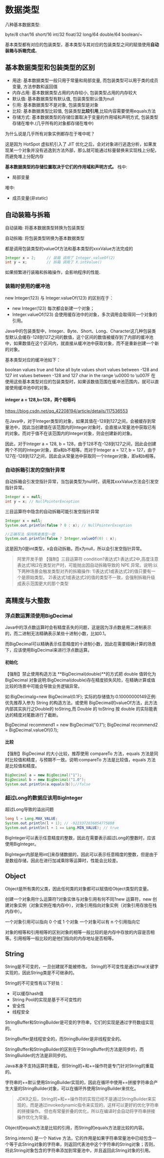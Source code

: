 # 数据类型

八种基本数据类型: 

byte/8
char/16
short/16
int/32
float/32
long/64
double/64
boolean/~


基本类型都有对应的包装类型，基本类型与其对应的包装类型之间的赋值使用**自动装箱与拆箱完成**。

## 基本数据类型和包装类型的区别

- 用途: 基本数据类型一般只用于常量和局部变量, 而包装类型可以用于类的成员变量, 方法参数和返回值
- 内存占用: 基本数据类型占用的内存较小, 包装类型占用的内存较大
- 默认值: 基本数据类型有默认值, 包装类型默认值为null
- 引用: 基本数据类型不是对象, 包装类型是对象
- 比较: 基本数据类型比较值, 包装类型**比较引用**,比较内容需要使用equals方法
- 存储方式: 基本数据类型的存储位置取决于变量的作用域和声明方式, 包装类型存储在堆中.(几乎所有的对象都存储在堆中)


为什么说是几乎所有对象实例都存在于堆中呢？ 

这是因为 HotSpot 虚拟机引入了 JIT 优化之后，会对对象进行逃逸分析，如果发现某一个对象并没有逃逸到方法外部，那么就可能通过标量替换来实现栈上分配，而避免堆上分配内存

**基本数据类型的存储位置取决于它们的作用域和声明方式。**
栈中:
- 局部变量

堆中:
- 成员变量(非static)

## 自动装箱与拆箱

自动装箱: 将基本数据类型转换为包装类型

自动拆箱: 将包装类型转换为基本数据类型

都是调用包装类型的valueOf方法和基本类型的xxxValue方法完成的

```java
Integer x = 2;     // 装箱 调用了 Integer.valueOf(2)
int y = x;         // 拆箱 调用了 X.intValue()
```

如果频繁进行装箱和拆箱操作，会影响程序的性能.


### 装箱时使用的缓冲池

new Integer(123) 与 Integer.valueOf(123) 的区别在于：

- new Integer(123) 每次都会新建一个对象；
- Integer.valueOf(123) 会使用缓存池中的对象，多次调用会取得同一个对象的引用。

Java中的包装类型中，Integer、Byte、Short、Long、Character这几种包装类型默认会缓存-128到127之间的数值，这个区间的数值被缓存到了内部的缓冲池中，如果数值在这个区间内，就直接从缓冲池中获取对象，而不是重新创建一个新的对象。

基本类型对应的缓冲池如下：

boolean values true and false
all byte values
short values between -128 and 127
int values between -128 and 127
char in the range \u0000 to \u007F
在使用这些基本类型对应的包装类型时，如果该数值范围在缓冲池范围内，就可以直接使用缓冲池中的对象。

#### integer a = 128,b=128，两个相等吗

https://blog.csdn.net/qq_42208194/article/details/117536553

在Java中，对于Integer类型的对象，如果其值在-128到127之间，会被缓存到常量池中，因此当创建值在该范围内的Integer对象时，会直接从常量池中获取已有的对象。而对于值不在该范围内的Integer对象，则会创建新的对象。

因此，对于Integer a = 128, b = 128，由于128不在-128到127之间，因此会创建两个不同的Integer对象，即a和b不相等。而对于Integer a = 127, b = 127，由于127在-128到127之间，因此会从常量池中获取同一个Integer对象，即a和b相等。


### 自动拆箱引发的空指针异常

自动拆箱会引发空指针异常，当包装类型为null时，调用其xxxValue方法会引发空指针异常。

```java
Integer x = null;
int y = x; // NullPointerException
```

三目运算符中隐含的自动拆箱可能引发空指针异常

```java
Integer x = null;
System.out.println(false ? 0 : x); // NullPointerException

//正确写法 保持两者类型一致
System.out.println(false ? Integer.valueOf(0) : x);
```

这是因为0是int类型，x会自动拆箱，而x为null，所以会引发空指针异常。

> 阿里开发手册
> 【强制】三目运算符 condition?表达式1:表达式2中,高度注意表达式1和2在类型对产时，可能抛出因自动拆箱导致的 NPE 异常。说明:以下两种场景会触发类型对齐的拆箱操作: 
> 1)表达式1或表达式2的值只要有一个是原始类型。
> 2)表达式1或表达式2的值的类型不一致，会强制拆箱升级成表示范围更大的那个类型

## 高精度与大整数

### 浮点数运算须使用BigDecimal

Java中的浮点数运算时会有精度丢失的问题，这是因为浮点数是用二进制表示的，而二进制无法精确表示某些十进制小数，比如0.1。

而BigDecimal可以精确表示任意精度的十进制小数，因此在需要精确计算的场景下，应该使用BigDecimal来进行浮点数运算。


#### 初始化

【强制】禁止使用构造方法 **BigDecimal(double)**的方式把 double 值转化为 BigDecimal 对象说明:BigDecimal(double)存在精度损失风险，在精确计算或值比较的场景中可能会导致业务逻辑异常。

如:BigDecimalg=new BigDecimal(0.1F);
实际的存储值为:0.10000000149正例:优先推荐入参为 String 的构造方法，或使用 BigDecimal的valueOf方法，此方法内部其实执行之Double的 toString,而 Double 的 toString 按 double 的实际能表达的精度对尾数进行了截断。

BigDecimal recommend1 = new BigDecimal("0.1");
BigDecimal recommend2 = BigDecimal.valueOf(0.1);

#### 比较

【强制】BigDecimal 的大小比较，推荐使用 compareTo 方法，equals 方法是同时比较值和精度，与预期不一致。说明:compareTo 方法是比较值，equals 方法是比较值和精度。
```java
BigDecimal a = new BigDecimal("1");
BigDecimal b = new BigDecimal("1.0");
System.out.println(a.equals(b));//false
```

### 超过Long的数据应该用BigInteger

超过Long导致的溢出问题
```java
long l = Long.MAX_VALUE;
System.out.println(l + 1); // -9223372036854775808
System.out.println(l + 1 == Long.MIN_VALUE); // true

```
BigInteger可以表示任意精度的整数，因此在需要表示超过Long的整数时，应该使用BigInteger。

BigInteger内部是用int[]来存储数据的，因此可以表示任意精度的整数，但是由于是数组存储，因此在进行加减乘除等运算时，性能会比较差。

## Object

Object是所有类的父类，因此任何类的对象都可以赋值给Object类型的变量。

创建一个对象用什么运算符?对象实体与对象引用有何不同?new 运算符，new 创建对象实例（对象实例在堆内存中），对象引用指向对象实例（对象引用存放在栈内存中）。

一个对象引用可以指向 0 个或 1 个对象
一个对象可以有 n 个引用指向它

对象的相等和引用相等的区别对象的相等一般比较的是内存中存放的内容是否相等。引用相等一般比较的是他们指向的内存地址是否相等。

## String

String是不可变的，一旦创建就不能被修改。
String的不可变性是通过final关键字实现的，因此String类是不可继承的。

String的不可变性有以下好处：
- 可以缓存hash值
- String Pool的实现是基于不可变性的
- 安全性
- 线程安全

StringBuffer和StringBuilder是可变的字符串，它们的实现是通过字符数组实现的。

StringBuffer是线程安全的，而StringBuilder是非线程安全的。

StringBuffer和StringBuilder的区别在于StringBuffer的方法是同步的，而StringBuilder的方法是非同步的。

Java本身不支持运算符重载，但String的+和+=操作符是专门针对String的重载的。

字符串的+=默认使用StringBuilder实现的，因此在循环中使用+=拼接字符串会产生大量的StringBuilder对象，可以在循环外使用StringBuilder来优化。

> JDK9之后，String的+和+=操作符的实现已经不是通过StringBuilder来实现的，而是通过invokedynamic指令来实现的，这样可以更好的优化字符串的拼接操作。
> 但也有常量折叠的优化，所以在编译时会自动将字符串拼接操作优化为常量。

Object的equals方法是比较的引用，而String的equals方法是比较的内容。


String.intern() 是一个 Native 方法，它的作用是如果字符串常量池中已经包含一个等于此String对象的字符串，则返回代表池中这个字符串的String对象；否则，将此String对象包含的字符串添加到常量池中，并且返回此String对象的引用。


